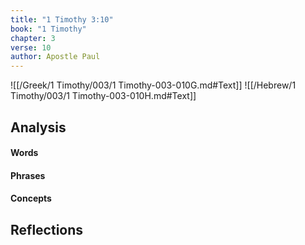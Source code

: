 ```yaml
---
title: "1 Timothy 3:10"
book: "1 Timothy"
chapter: 3
verse: 10
author: Apostle Paul
---
```

![[/Greek/1 Timothy/003/1 Timothy-003-010G.md#Text]]
![[/Hebrew/1 Timothy/003/1 Timothy-003-010H.md#Text]]

## Analysis

#### Words

#### Phrases

#### Concepts

## Reflections
